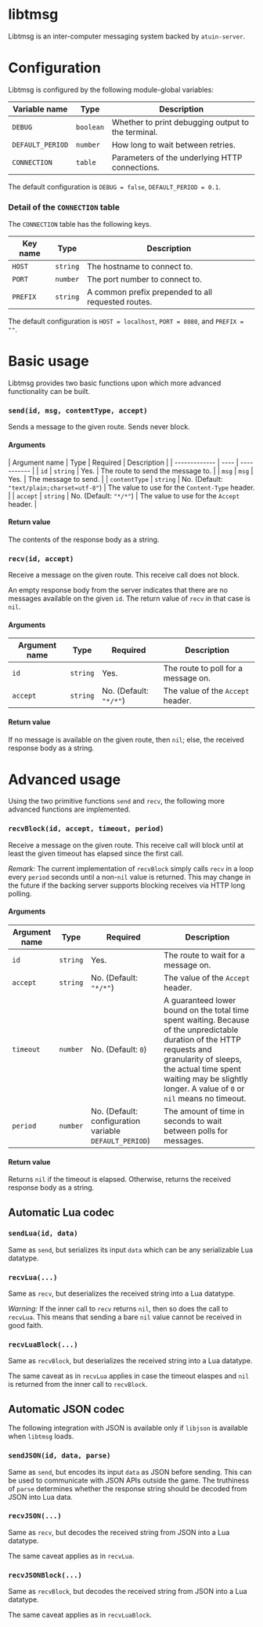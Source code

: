 libtmsg
=======

Libtmsg is an inter-computer messaging system backed by `atuin-server`.

Configuration
=============

Libtmsg is configured by the following module-global variables:

| Variable name | Type | Description |
| ------------- | ---- | ----------- |
| `DEBUG`       | `boolean` | Whether to print debugging output to the terminal. |
| `DEFAULT_PERIOD` | `number` | How long to wait between retries. |
| `CONNECTION`  | `table` | Parameters of the underlying HTTP connections. |

The default configuration is `DEBUG = false`, `DEFAULT_PERIOD = 0.1`.

### Detail of the `CONNECTION` table

The `CONNECTION` table has the following keys.

| Key name | Type | Description |
| -------- | ---- | ----------- |
| `HOST`   | `string` | The hostname to connect to. |
| `PORT`   | `number` | The port number to connect to. |
| `PREFIX` | `string` | A common prefix prepended to all requested routes. |

The default configuration is `HOST = localhost`, `PORT = 8080`, and `PREFIX = ""`.

Basic usage
===========

Libtmsg provides two basic functions upon which more advanced functionality can
be built.

### `send(id, msg, contentType, accept)`

Sends a message to the given route. Sends never block.

#### Arguments

| Argument name | Type | Required | Description |
| ------------- | ---- | ----------- |
| `id`          | `string` | Yes. | The route to send the message to. |
| `msg`         | `msg` | Yes. | The message to send. |
| `contentType` | `string` | No. (Default: `"text/plain;charset=utf-8"`) | The value to use for the `Content-Type` header. |
| `accept`      | `string` | No. (Default: `"*/*"`) | The value to use for the `Accept` header. |

#### Return value

The contents of the response body as a string.

### `recv(id, accept)`

Receive a message on the given route. This receive call does not block.

An empty response body from the server indicates that there are no messages
available on the given `id`. The return value of `recv` in that case is `nil`.

#### Arguments

| Argument name | Type | Required | Description |
| ------------- | ---- | -------- | ----------- |
| `id`          | `string` | Yes. | The route to poll for a message on. |
| `accept`      | `string` | No. (Default: `"*/*"`) | The value of the `Accept` header. |

#### Return value

If no message is available on the given route, then `nil`; else, the received response body as a string.

Advanced usage
==============

Using the two primitive functions `send` and `recv`, the following more advanced functions are implemented.

### `recvBlock(id, accept, timeout, period)`

Receive a message on the given route. This receive call will block until at
least the given timeout has elapsed since the first call.

_Remark:_ The current implementation of `recvBlock` simply calls `recv` in a
loop every `period` seconds until a non-`nil` value is returned. This may
change in the future if the backing server supports blocking receives via HTTP
long polling.

#### Arguments

| Argument name | Type | Required | Description |
| ------------- | ---- | -------- | ----------- |
| `id`          | `string` | Yes. | The route to wait for a message on. |
| `accept`      | `string` | No. (Default: `"*/*"`) | The value of the `Accept` header. |
| `timeout`     | `number` | No. (Default: `0`) | A guaranteed lower bound on the total time spent waiting. Because of the unpredictable duration of the HTTP requests and granularity of sleeps, the actual time spent waiting may be slightly longer. A value of `0` or `nil` means no timeout. |
| `period`      | `number` | No. (Default: configuration variable `DEFAULT_PERIOD`) | The amount of time in seconds to wait between polls for messages. |

#### Return value

Returns `nil` if the timeout is elapsed. Otherwise, returns the received
response body as a string.

Automatic Lua codec
-------------------

### `sendLua(id, data)`

Same as `send`, but serializes its input `data` which can be any serializable
Lua datatype.

### `recvLua(...)`

Same as `recv`, but deserializes the received string into a Lua datatype.

_Warning:_ If the inner call to `recv` returns `nil`, then so does the call to
`recvLua`. This means that sending a bare `nil` value cannot be received in
good faith.

### `recvLuaBlock(...)`

Same as `recvBlock`, but deserializes the received string into a Lua datatype.

The same caveat as in `recvLua` applies in case the timeout elaspes and `nil`
is returned from the inner call to `recvBlock`.

Automatic JSON codec
--------------------

The following integration with JSON is available only if `libjson` is available
when `libtmsg` loads.

### `sendJSON(id, data, parse)`

Same as `send`, but encodes its input `data` as JSON before sending. This can
be used to communicate with JSON APIs outside the game. The truthiness of
`parse` determines whether the response string should be decoded from JSON into
Lua data.

### `recvJSON(...)`

Same as `recv`, but decodes the received string from JSON into a Lua datatype.

The same caveat applies as in `recvLua`.

### `recvJSONBlock(...)`

Same as `recvBlock`, but decodes the received string from JSON into a Lua
datatype.

The same caveat applies as in `recvLuaBlock`.
